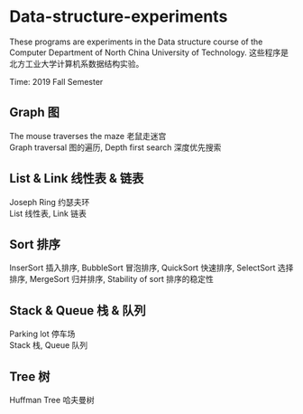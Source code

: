 # Data-structure-experiments
These programs are experiments in the Data structure course of the Computer Department of North China University of Technology.
这些程序是北方工业大学计算机系数据结构实验。

Time: 2019 Fall Semester

## Graph 图
The mouse traverses the maze 老鼠走迷宫  
Graph traversal 图的遍历, Depth first search 深度优先搜索

## List & Link 线性表 & 链表
Joseph Ring 约瑟夫环  
List 线性表, Link 链表

## Sort 排序
InserSort 插入排序, BubbleSort 冒泡排序, QuickSort 快速排序, SelectSort 选择排序, MergeSort 归并排序, Stability of sort 排序的稳定性

## Stack & Queue 栈 & 队列
Parking lot 停车场  
Stack 栈, Queue 队列

## Tree 树
Huffman Tree 哈夫曼树